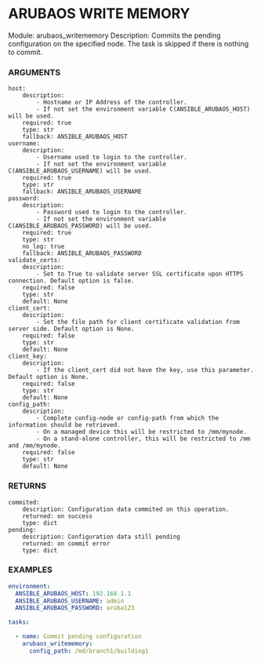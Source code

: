 # ARUBAOS WRITE MEMORY

Module: arubaos_writememory
Description: Commits the pending configuration on the specified node. The task is skipped if there is nothing to commit.

### ARGUMENTS
    host:
        description:
            - Hostname or IP Address of the controller.
            - If not set the environment variable C(ANSIBLE_ARUBAOS_HOST) will be used.
        required: true
        type: str
        fallback: ANSIBLE_ARUBAOS_HOST
    username:
        description:
            - Username used to login to the controller.
            - If not set the environment variable C(ANSIBLE_ARUBAOS_USERNAME) will be used.
        required: true
        type: str
        fallback: ANSIBLE_ARUBAOS_USERNAME
    password:
        description:
            - Password used to login to the controller.
            - If not set the environment variable C(ANSIBLE_ARUBAOS_PASSWORD) will be used.
        required: true
        type: str
        no_log: true
        fallback: ANSIBLE_ARUBAOS_PASSWORD
    validate_certs:
        description:
            - Set to True to validate server SSL certificate upon HTTPS connection. Default option is false.
        required: false
        type: str
        default: None
    client_cert:
        description:
            - Set the file path for client certificate validation from server side. Default option is None.
        required: false
        type: str
        default: None
    client_key:
        description:
            - If the client_cert did not have the key, use this parameter. Default option is None.
        required: false
        type: str
        default: None
    config_path:
        description:
            - Complete config-node or config-path from which the information should be retrieved.
            - On a managed device this will be restricted to /mm/mynode.
            - On a stand-alone controller, this will be restricted to /mm and /mm/mynode.
        required: false
        type: str
        default: None

### RETURNS

    commited:
        description: Configuration data commited on this operation.
        returned: on success
        type: dict
    pending:
        description: Configuration data still pending
        returned: on commit error
        type: dict

### EXAMPLES

```YAML
environment:
  ANSIBLE_ARUBAOS_HOST: 192.168.1.1
  ANSIBLE_ARUBAOS_USERNAME: admin
  ANSIBLE_ARUBAOS_PASSWORD: aruba123

tasks:

  - name: Commit pending configuration
    arubaos_writememory:
      config_path: /md/branch1/building1
```